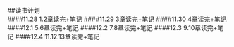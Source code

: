 ##读书计划  
####11.28  1.2章读完+笔记
####11.29  3章读完+笔记
####11.30  4章读完+笔记
####12.1  5.6章读完+笔记
####12.2  7.8章读完+笔记
####12.3  9.10章读完+笔记
####12.4  11.12.13章读完+笔记  
